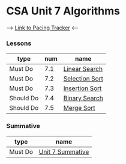 # CSA Unit 7 Algorithms

--> [Link to Pacing Tracker](https://docs.google.com/spreadsheets/d/e/2PACX-1vQDhTHnHVRTY6pL2PWFeFomaeR0T4Vd9ayIuavJylCZULCFnC1orHXOB06YQRpwNljeTV0zIuvF22KF/pubhtml#) <--

### Lessons
| type | num | name |
|-|-|-|
| Must Do | 7.1 | [Linear Search](linear-search.md) |
| Must Do | 7.2 | [Selection Sort](selection-sort.md) |
| Must Do | 7.3 | [Insertion Sort](insertion-sort.md)|
| Should Do | 7.4 | [Binary Search](binary-search.md) |
| Should Do | 7.5 | [Merge Sort](merge-sort.md) |

### Summative
| type | name |
|-|-|
| Must Do | [Unit 7 Summative](summative.md) |
